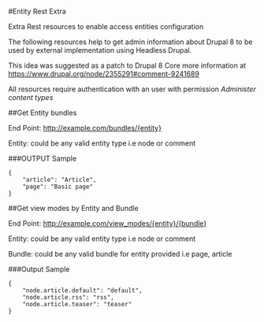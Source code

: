 #Entity Rest Extra

Extra Rest resources to enable access entities configuration

The following resources help to get admin information about Drupal 8 to be used by external implementation using Headless Drupal.

This idea was suggested as a patch to Drupal 8 Core more information at https://www.drupal.org/node/2355291#comment-9241689

All resources require authentication with an user with permission *Administer content types*

##Get Entity bundles

End Point: http://example.com/bundles/{entity}

Entity: could be any valid entity type i.e node or comment

###OUTPUT Sample

```
{
    "article": "Article",
    "page": "Basic page"
}
```

##Get view modes by Entity and Bundle

End Point: http://example.com/view_modes/{entity}/{bundle}

Entity: could be any valid entity type i.e node or comment

Bundle: could be any valid bundle for entity provided i.e page, article

###Output Sample

```
{
    "node.article.default": "default",
    "node.article.rss": "rss",
    "node.article.teaser": "teaser"
}
```
